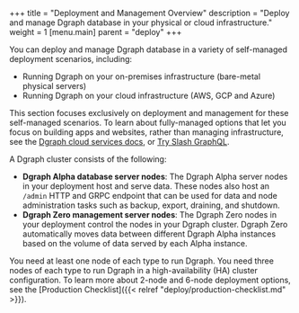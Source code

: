 +++
title = "Deployment and Management Overview"
description = "Deploy and manage Dgraph database in your physical or cloud infrastructure."
weight = 1
[menu.main]
    parent = "deploy"
+++

You can deploy and manage Dgraph database in a variety of self-managed deployment scenarios, including:

* Running Dgraph on your on-premises infrastructure (bare-metal physical servers)
* Running Dgraph on your cloud infrastructure (AWS, GCP and Azure)

This section focuses exclusively on deployment and management for these self-managed
scenarios. To learn about fully-managed options that let you focus on
building apps and websites, rather than managing infrastructure, see the 
[Dgraph cloud services docs](https://dgraph.io/docs/slash-graphql/), or 
[Try Slash GraphQL](https://slash.dgraph.io/).

A Dgraph cluster consists of the following:

* **Dgraph Alpha database server nodes**: The Dgraph Alpha server nodes in your deployment host and serve data. These nodes also host an `/admin` HTTP and GRPC endpoint that can
be used for data and node administration tasks such as backup, export, draining,
and shutdown.
* **Dgraph Zero management server nodes**: The Dgraph Zero nodes in your deployment control
the nodes in your Dgraph cluster. Dgraph Zero automatically moves data between different Dgraph Alpha instances based on the volume of data served by each Alpha instance.

You need at least one node of each type to run Dgraph. You need three nodes of
each type to run Dgraph in a high-availability (HA) cluster configuration. To
learn more about 2-node and 6-node deployment options, see the [Production Checklist]({{< relref "deploy/production-checklist.md" >}}).
